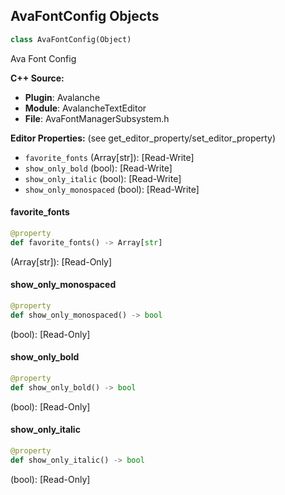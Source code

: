 ## AvaFontConfig Objects

```python
class AvaFontConfig(Object)
```

Ava Font Config

**C++ Source:**

- **Plugin**: Avalanche
- **Module**: AvalancheTextEditor
- **File**: AvaFontManagerSubsystem.h

**Editor Properties:** (see get_editor_property/set_editor_property)

- ``favorite_fonts`` (Array[str]):  [Read-Write]
- ``show_only_bold`` (bool):  [Read-Write]
- ``show_only_italic`` (bool):  [Read-Write]
- ``show_only_monospaced`` (bool):  [Read-Write]

<a id="unreal.AvaFontConfig.favorite_fonts"></a>

#### favorite_fonts

```python
@property
def favorite_fonts() -> Array[str]
```

(Array[str]):  [Read-Only]

<a id="unreal.AvaFontConfig.show_only_monospaced"></a>

#### show_only_monospaced

```python
@property
def show_only_monospaced() -> bool
```

(bool):  [Read-Only]

<a id="unreal.AvaFontConfig.show_only_bold"></a>

#### show_only_bold

```python
@property
def show_only_bold() -> bool
```

(bool):  [Read-Only]

<a id="unreal.AvaFontConfig.show_only_italic"></a>

#### show_only_italic

```python
@property
def show_only_italic() -> bool
```

(bool):  [Read-Only]

<a id="unreal.AvaTransitionTreeEditorData"></a>